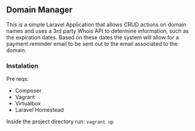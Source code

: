 
## Domain Manager

This is a simple Laravel Application that allows CRUD actions on domain names and uses a 3rd party Whois API to determine information, such as the expiration dates. Based on these dates the system will allow for a payment reminder email to be sent out to the email associated to the domain.


### Instalation

Pre reqs:
- Composer 
- Vagrant 
- Virtualbox
- Laravel Homestead

Inside the project directory run: `vagrant up`

